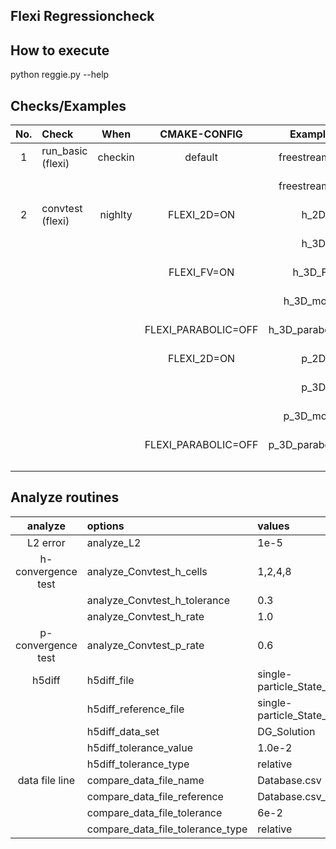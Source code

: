 ## Flexi Regressioncheck 

## How to execute

python reggie.py --help

## Checks/Examples

| **No.** |            **Check**              | **When** |     **CMAKE-CONFIG**    |      **Examples**              |      **Feature**               |         **Execution**                       |           **Comparing**          |
|:-------:|:----------------------------------|:--------:|:-----------------------:|:------------------------------:|:------------------------------:|:-------------------------------------------:|:--------------------------------:|
|    1    | run_basic (flexi)                 | checkin  | default                 | freestream_2D                  |  DG-Operator                   |  MPI=1,2                                    | L2                               |
|         |                                   |          |                         | freestream_3D                  |  DG-Operator                   |  MPI=1,2                                    | L2                               |
|    2    | convtest (flexi)                  | nighlty  | FLEXI_2D=ON             | h_2D                           |  h-convergece                  |  single                                     | L2                               |
|         |                                   |          |                         | h_3D                           |  h-convergece                  |  single                                     | L2                               |
|         |                                   |          | FLEXI_FV=ON             | h_3D_FV                        |  h-convergece                  |  single                                     | L2                               |
|         |                                   |          |                         | h_3D_mortar                    |  h-convergece                  |  single                                     | L2                               |
|         |                                   |          | FLEXI_PARABOLIC=OFF     | h_3D_parabolic_off             |  h-convergece                  |  single                                     | L2                               |
|         |                                   |          | FLEXI_2D=ON             | p_2D                           |  p-convergece                  |  single                                     | L2                               |
|         |                                   |          |                         | p_3D                           |  p-convergece                  |  single                                     | L2                               |
|         |                                   |          |                         | p_3D_mortar                    |  p-convergece                  |  single                                     | L2                               |
|         |                                   |          | FLEXI_PARABOLIC=OFF     | p_3D_parabolic_off             |  p-convergece                  |  single                                     | L2                               |
|         |                                   |          |                         |                                |                                |                                             |                                  |
|         |                                   |          |                         |                                |                                |                                             |                                  |
|         |                                   |          |                         |                                |                                |                                             |                                  |


## Analyze routines

|**analyze**        | **options**                          | **values**                                            |
|:-----------------:|:-------------------------------------|:------------------------------------------------------|
|L2 error           | analyze\_L2                          | 1e-5                                                  |
|h-convergence test | analyze\_Convtest\_h\_cells          | 1,2,4,8                                               |
|                   | analyze\_Convtest\_h\_tolerance      | 0.3                                                   |
|                   | analyze\_Convtest\_h\_rate           | 1.0                                                   |
|p-convergence test | analyze\_Convtest\_p\_rate           | 0.6                                                   |
|h5diff             | h5diff\_file                         | single-particle\_State\_000.00000000000000000.h5      |
|                   | h5diff\_reference\_file              | single-particle\_State\_000.00000000000000000.h5\_ref |
|                   | h5diff\_data\_set                    | DG\_Solution                                          |
|                   | h5diff\_tolerance\_value             | 1.0e-2                                                |
|                   | h5diff\_tolerance\_type              | relative                                              |
|data file line     | compare\_data\_file\_name            | Database.csv                                          |
|                   | compare\_data\_file\_reference       | Database.csv\_ref                                     |
|                   | compare\_data\_file\_tolerance       | 6e-2                                                  |
|                   | compare\_data\_file\_tolerance\_type | relative                                              |
